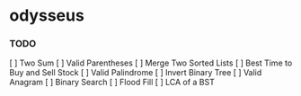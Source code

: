 # odysseus

### TODO
[ ] Two Sum
[ ] Valid Parentheses
[ ] Merge Two Sorted Lists
[ ] Best Time to Buy and Sell Stock
[ ] Valid Palindrome
[ ] Invert Binary Tree
[ ] Valid Anagram
[ ] Binary Search
[ ] Flood Fill
[ ] LCA of a BST

